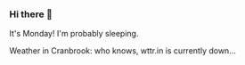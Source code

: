 ### Hi there :wave:

It's Monday! I'm probably sleeping.

Weather in Cranbrook: who knows, wttr.in is currently down...
